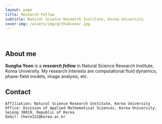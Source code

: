 ```yaml
---
layout: page
title: Research Fellow
subtitle: Natural Science Research Institute, Korea University
cover-img: /assets/img/githubcover.jpg
---
```


<br/>

## About me

**Sungha Yoon** is a **_research fellow_** in Natural Science Research Institute, Korea University. My research interests are computational fluid dynamics, phase-field models, image analysis, etc.

## Contact

```
Affiliation: Natural Science Research Institute, Korea University
Office: Division of Applied Mathematical Sciences, Korea University, Sejong 30019, Republic of Korea
Email: there122@korea.ac.kr
```
